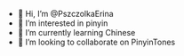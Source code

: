 - 👋 Hi, I’m @PszczolkaErina
- 👀 I’m interested in pinyin
- 🌱 I’m currently learning Chinese
- 💞️ I’m looking to collaborate on PinyinTones

<!---
PszczolkaErina/PszczolkaErina is a ✨ special ✨ repository because its `README.md` (this file) appears on your GitHub profile.
You can click the Preview link to take a look at your changes.
--->
